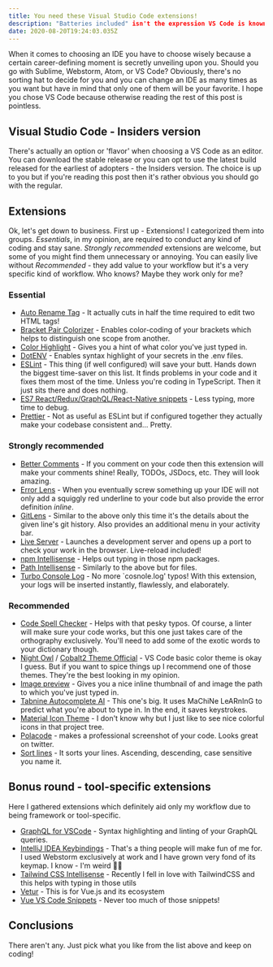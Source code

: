 ```yaml
---
title: You need these Visual Studio Code extensions!
description: "Batteries included" isn't the expression VS Code is known for. Here's how to have the best developer experience.
date: 2020-08-20T19:24:03.035Z
---
```

When it comes to choosing an IDE you have to choose wisely because a certain career-defining moment is secretly unveiling upon you. Should you go with Sublime, Webstorm, Atom, or VS Code? Obviously, there's no sorting hat to decide for you and you can change an IDE as many times as you want but have in mind that only one of them will be your favorite. I hope you chose VS Code because otherwise reading the rest of this post is pointless.

## Visual Studio Code - Insiders version
There's actually an option or 'flavor' when choosing a VS Code as an editor. You can download the stable release or you can opt to use the latest build released for the earliest of adopters - the Insiders version. The choice is up to you but if you're reading this post then it's rather obvious you should go with the regular.

## Extensions
Ok, let's get down to business. First up - Extensions! I categorized them into groups. *Essentials*, in my opinion, are required to conduct any kind of coding and stay sane. *Strongly recommended* extensions are welcome, but some of you might find them unnecessary or annoying. You can easily live without *Recommended* - they add value to your workflow but it's a very specific kind of workflow. Who knows? Maybe they work only for me?

### Essential
- [Auto Rename Tag](https://marketplace.visualstudio.com/items?itemName=formulahendry.auto-rename-tag) - It actually cuts in half the time required to edit two HTML tags!
- [Bracket Pair Colorizer](https://marketplace.visualstudio.com/items?itemName=CoenraadS.bracket-pair-colorizer) - Enables color-coding of your brackets which helps to distinguish one scope from another.
- [Color Highlight](https://marketplace.visualstudio.com/items?itemName=naumovs.color-highlight) - Gives you a hint of what color you've just typed in.
- [DotENV](https://marketplace.visualstudio.com/items?itemName=mikestead.dotenv) - Enables syntax highlight of your secrets in the .env files.
- [ESLint](https://marketplace.visualstudio.com/items?itemName=dbaeumer.vscode-eslint) - This thing (if well configured) will save your butt. Hands down the biggest time-saver on this list. It finds problems in your code and it fixes them most of the time. Unless you're coding in TypeScript. Then it just sits there and does nothing.
- [ES7 React/Redux/GraphQL/React-Native snippets](https://marketplace.visualstudio.com/items?itemName=dsznajder.es7-react-js-snippets) - Less typing, more time to debug.
- [Prettier](https://marketplace.visualstudio.com/items?itemName=esbenp.prettier-vscode) - Not as useful as ESLint but if configured together they actually make your codebase consistent and... Pretty.

### Strongly recommended
- [Better Comments](https://marketplace.visualstudio.com/items?itemName=aaron-bond.better-comments) - If you comment on your code then this extension will make your comments shine! Really, TODOs, JSDocs, etc. They will look amazing.
- [Error Lens](https://marketplace.visualstudio.com/items?itemName=usernamehw.errorlens) - When you eventually screw something up your IDE will not only add a squiggly red underline to your code but also provide the error definition *inline*.
- [GitLens](https://marketplace.visualstudio.com/items?itemName=eamodio.gitlens) - Similar to the above only this time it's the details about the given line's git history. Also provides an additional menu in your activity bar.
- [Live Server](https://marketplace.visualstudio.com/items?itemName=ritwickdey.LiveServer) - Launches a development server and opens up a port to check your work in the browser. Live-reload included!
- [npm Intellisense](https://marketplace.visualstudio.com/items?itemName=christian-kohler.npm-intellisense) - Helps out typing in those npm packages.
- [Path Intellisense](https://marketplace.visualstudio.com/items?itemName=christian-kohler.path-intellisense) - Similarly to the above but for files.
- [Turbo Console Log](https://marketplace.visualstudio.com/items?itemName=ChakrounAnas.turbo-console-loghttps://marketplace.visualstudio.com/items?itemName=ChakrounAnas.turbo-console-log) - No more `cosnole.log' typos! With this extension, your logs will be inserted instantly, flawlessly, and elaborately.

### Recommended
- [Code Spell Checker](https://marketplace.visualstudio.com/items?itemName=streetsidesoftware.code-spell-checker) - Helps with that pesky typos. Of course, a linter will make sure your code works, but this one just takes care of the orthography exclusively. You'll need to add some of the exotic words to your dictionary though.
- [Night Owl](https://marketplace.visualstudio.com/items?itemName=sdras.night-owl) / [Cobalt2 Theme Official](https://marketplace.visualstudio.com/items?itemName=wesbos.theme-cobalt2) - VS Code basic color theme is okay I guess. But if you want to spice things up I recommend one of those themes. They're the best looking in my opinion.
- [Image preview](https://marketplace.visualstudio.com/items?itemName=kisstkondoros.vscode-gutter-preview) - Gives you a nice inline thumbnail of and image the path to which you've just typed in.
- [Tabnine Autocomplete AI](https://marketplace.visualstudio.com/items?itemName=TabNine.tabnine-vscode) - This one's big. It uses MaChiNe LeARnInG to predict what you're about to type in. In the end, it saves keystrokes.
- [Material Icon Theme](https://marketplace.visualstudio.com/items?itemName=PKief.material-icon-theme) - I don't know why but I just like to see nice colorful icons in that project tree.
- [Polacode](https://marketplace.visualstudio.com/items?itemName=pnp.polacode) - makes a professional screenshot of your code. Looks great on twitter.
- [Sort lines](https://marketplace.visualstudio.com/items?itemName=Tyriar.sort-lines) - It sorts your lines. Ascending, descending, case sensitive you name it.

## Bonus round - tool-specific extensions
Here I gathered extensions which definitely aid only my workflow due to being framework or tool-specific.
- [GraphQL for VSCode](https://marketplace.visualstudio.com/items?itemName=kumar-harsh.graphql-for-vscode) -  Syntax highlighting and linting of your GraphQL queries.
- [IntelliJ IDEA Keybindings](https://marketplace.visualstudio.com/items?itemName=k--kato.intellij-idea-keybindings) - That's a thing people will make fun of me for. I used Webstorm exclusively at work and I have grown very fond of its keymap. I know - I'm weird 🤷‍♂️
- [Tailwind CSS Intellisense](https://marketplace.visualstudio.com/items?itemName=bradlc.vscode-tailwindcss) - Recently I fell in love with TailwindCSS and this helps with typing in those utils
- [Vetur](https://marketplace.visualstudio.com/items?itemName=octref.vetur) - This is for Vue.js and its ecosystem
- [Vue VS Code Snippets](https://marketplace.visualstudio.com/items?itemName=sdras.vue-vscode-snippets) - Never too much of those snippets!

## Conclusions

There aren't any. Just pick what you like from the list above and keep on coding!

